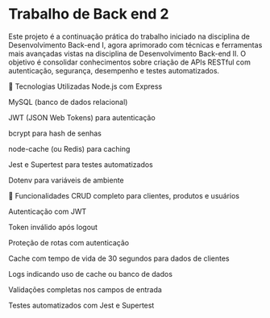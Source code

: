 # Trabalho de Back end 2
Este projeto é a continuação prática do trabalho iniciado na disciplina de Desenvolvimento Back-end I, agora aprimorado com técnicas e ferramentas mais avançadas vistas na disciplina de Desenvolvimento Back-end II. O objetivo é consolidar conhecimentos sobre criação de APIs RESTful com autenticação, segurança, desempenho e testes automatizados.

🔧 Tecnologias Utilizadas
Node.js com Express

MySQL (banco de dados relacional)

JWT (JSON Web Tokens) para autenticação

bcrypt para hash de senhas

node-cache (ou Redis) para caching

Jest e Supertest para testes automatizados

Dotenv para variáveis de ambiente

📌 Funcionalidades
 CRUD completo para clientes, produtos e usuários

 Autenticação com JWT

 Token inválido após logout

 Proteção de rotas com autenticação

 Cache com tempo de vida de 30 segundos para dados de clientes

 Logs indicando uso de cache ou banco de dados

 Validações completas nos campos de entrada

 Testes automatizados com Jest e Supertest
